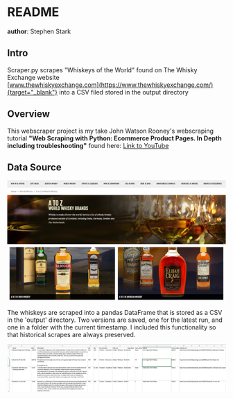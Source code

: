 # README
**author**: Stephen Stark

## Intro
Scraper.py scrapes "Whiskeys of the World" found on The Whisky Exchange website \
[www.thewhiskyexchange.com](https://www.thewhiskyexchange.com/){target="_blank"} into a CSV filed stored in the output directory

## Overview
This webscraper project is my take John Watson Rooney's webscraping tutorial **"Web Scraping with Python:
Ecommerce Product Pages. In Depth including troubleshooting"**
found here: [Link to YouTube](https://www.youtube.com/watch?v=nCuPv3tf2Hg&ab_channel=JohnWatsonRooney)

## Data Source
<div align="center">
    <img src="/screenshots/whiskyexchange.jpg" title="Whiskyexchange.com" alt="Source site Whiskyexchange.com"></img> 
</div>

The whiskeys are scraped into a pandas DataFrame that is stored as a CSV in the 'output' directory. Two versions are 
saved, one for the latest run, and one in a folder with the current timestamp. I included this functionality so that 
historical scrapes are always preserved.

<div align="center">
    <img src="/screenshots/screen1.jpg" title="Sample Output" alt="Screenshot of the CSV output opened in excel to show 
the sample format."></img> 
</div>

